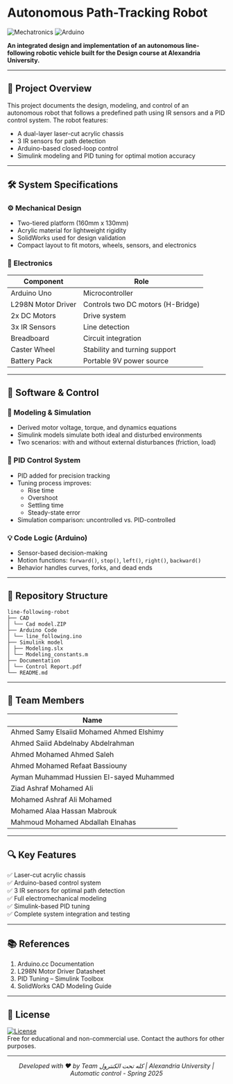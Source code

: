 # Autonomous Path-Tracking Robot

![Mechatronics](https://img.shields.io/badge/Mechatronics-Robotics-blue)
![Arduino](https://img.shields.io/badge/Arduino-Control_System-green)

**An integrated design and implementation of an autonomous line-following robotic vehicle built for the Design course at Alexandria University.**

---

## 📌 Project Overview

This project documents the design, modeling, and control of an autonomous robot that follows a predefined path using IR sensors and a PID control system. The robot features:

- A dual-layer laser-cut acrylic chassis
- 3 IR sensors for path detection
- Arduino-based closed-loop control
- Simulink modeling and PID tuning for optimal motion accuracy

---

## 🛠️ System Specifications

### ⚙️ Mechanical Design

- Two-tiered platform (160mm x 130mm)
- Acrylic material for lightweight rigidity
- SolidWorks used for design validation
- Compact layout to fit motors, wheels, sensors, and electronics

### 🔌 Electronics

| Component         | Role                                  |
|------------------|----------------------------------------|
| Arduino Uno       | Microcontroller                       |
| L298N Motor Driver| Controls two DC motors (H-Bridge)     |
| 2x DC Motors      | Drive system                          |
| 3x IR Sensors     | Line detection                        |
| Breadboard        | Circuit integration                   |
| Caster Wheel      | Stability and turning support         |
| Battery Pack      | Portable 9V power source              |

---

## 🧠 Software & Control

### 📐 Modeling & Simulation

- Derived motor voltage, torque, and dynamics equations
- Simulink models simulate both ideal and disturbed environments
- Two scenarios: with and without external disturbances (friction, load)

### 🧮 PID Control System

- PID added for precision tracking
- Tuning process improves:
  - Rise time
  - Overshoot
  - Settling time
  - Steady-state error
- Simulation comparison: uncontrolled vs. PID-controlled

### 💡 Code Logic (Arduino)

- Sensor-based decision-making
- Motion functions: `forward()`, `stop()`, `left()`, `right()`, `backward()`
- Behavior handles curves, forks, and dead ends

---

## 📂 Repository Structure

```
line-following-robot
├── CAD
│ └── Cad model.ZIP
├── Arduino Code
│ └── line_following.ino
├── Simulink model
│ ├── Modeling.slx
│ └── Modeling_constants.m
├── Documentation
│ └── Control Report.pdf
└── README.md
```

---

## 👥 Team Members

| Name                                        |
|---------------------------------------------|
| Ahmed Samy Elsaiid Mohamed Ahmed Elshimy    | 
| Ahmed Saiid Abdelnaby Abdelrahman           |
| Ahmed Mohamed Ahmed Saleh                   |
| Ahmed Mohamed Refaat Bassiouny              | 
| Ayman Muhammad Hussien El-sayed Muhammed    | 
| Ziad Ashraf Mohamed Ali                     |
| Mohamed Ashraf Ali Mohamed                  | 
| Mohamed Alaa Hassan Mabrouk                 |
| Mahmoud Mohamed Abdallah Elnahas            | 

---

## 🔍 Key Features

✅ Laser-cut acrylic chassis  
✅ Arduino-based control system  
✅ 3 IR sensors for optimal path detection  
✅ Full electromechanical modeling  
✅ Simulink-based PID tuning  
✅ Complete system integration and testing

---

## 📚 References

1. Arduino.cc Documentation  
2. L298N Motor Driver Datasheet  
3. PID Tuning – Simulink Toolbox  
4. SolidWorks CAD Modeling Guide  

---

## 📄 License

[![License](https://img.shields.io/badge/License-MIT-blue.svg)](LICENSE)  
Free for educational and non-commercial use. Contact the authors for other purposes.

---

<div align="center">
  <i>Developed with ❤️ by Team كله تحت الكنترول | Alexandria University | Automatic control - Spring 2025</i>
</div>
